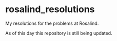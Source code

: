 # rosalind_resolutions
My resolutions for the problems at Rosalind.

As of this day this repository is still being updated.
